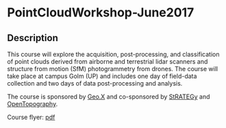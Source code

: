 # PointCloudWorkshop-June2017

## Description
This course will explore the acquisition, post-processing, and classification of point clouds derived from airborne and terrestrial lidar scanners and structure from motion (SfM) photogrammetry from drones. The course will take place at campus Golm (UP) and includes one day of field-data collection and two days of data post-processing and analysis.

The course is sponsored by <a href="http://www.geo-x.net/koordinierungsplattform-geox/">Geo.X</a> and co-sponsored by <a href="http://www.irtg-strategy.de">StRATEGy</a> and <a href="http://www.opentopography.org/">OpenTopography</a>.

Course flyer: <a href ="https://drive.google.com/file/d/0B2YW8UjIIMEhSmpEOU1qZUpuZUE/view?usp=sharing">pdf</a>
